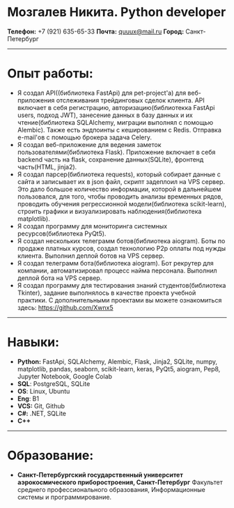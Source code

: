 # Мозгалев Никита. Python developer
__Телефон:__ +7 (921) 635-65-33
__Почта:__ quuux@mail.ru
__Город:__ Санкт-Петербург
___
# Опыт работы:
- Я создал API((библиотека FastApi) для pet-project'а) для веб-приложения отслеживания трейдинговых сделок клиента. API включает в себя регистрацию, авторизацию(библиотекка FastApi users, подход JWT), занесение данных в базу данных и их чтение(библиотека SQLAlchemy, миграции выполнял с помощью Alembic). Также есть эндпоинты с кешированием с Redis. Отправка e-mail'ов с помощью брокера задача Celery.
- Я создал веб-приложение для ведения заметок пользователями(библиотека Flask). Приложение включает в себя backend часть на flask, сохранение данных(SQLite), фронтенд часть(HTML, jinja2).
- Я создал парсер(библиотека requests), который собирает данные с сайта и записывает их в json файл, скрипт задеплоил на VPS сервер. Это дало большое количество информации, которой в дальнейшем пользовался, для того, чтобы проводить анализы временных рядов, проводить обучения регрессионной модели(библиотека scikit-learn), строить графики и визуализировать наблюдения(библиотека matplotlib).
- Я создал программу для мониторинга системных ресурсов(библиотека PyQt5).
- Я создал нескольких телеграмм ботов(библиотека aiogram). Боты по продаже платных курсов, создал технологию P2p оплаты под нужды клиента. Выполнил деплой ботов на VPS сервер.
- Я создал телеграмм бота(библиотека aiogram). Бот рекрутер для компании, автоматизировал процесс найма персонала. Выполнил деплой бота на VPS сервер.
-  Я создал программу для тестирования знаний студентов(библиотека Tkinter), задание выполнялось в качестве проекта учебной практики.
С дополнительными проектами вы можете ознакомиться здесь: https://github.com/Xwnx5
___
# Навыки:
- __Python:__ FastApi, SQLAlchemy, Alembic, Flask, Jinja2, SQLite, numpy, matplotlib, pandas, seaborn, scikit-learn, keras, PyQt5, aiogram, Pep8, Jupyter Notebook, Google Colab
- __SQL__: PostgreSQL, SQLite
- __OS__: Linux, Ubuntu
- __Eng__: B1
- __VCS:__ Git, Github
- __C#:__ .NET, SQLite
- __С++__
___
# Образование:
- __Санкт-Петербургский государственный университет аэрокосмического приборостроения, Санкт-Петербург__
Факультет среднего профессионального образования, Информационные системы и программирование.
